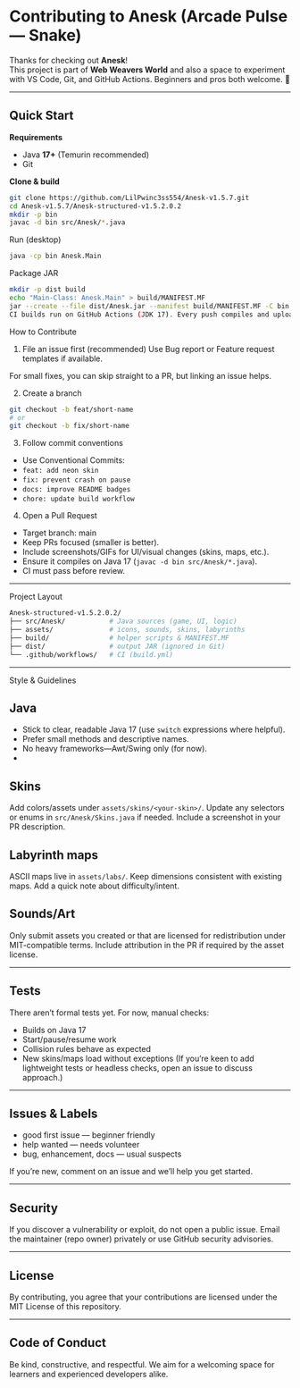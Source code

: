 # Contributing to Anesk (Arcade Pulse — Snake)

Thanks for checking out **Anesk**!  
This project is part of **Web Weavers World** and also a space to experiment with VS Code, Git, and GitHub Actions. Beginners and pros both welcome. 💙

---

## Quick Start

**Requirements**
- Java **17+** (Temurin recommended)
- Git

**Clone & build**

```bash
git clone https://github.com/LilPwinc3ss554/Anesk-v1.5.7.git
cd Anesk-v1.5.7/Anesk-structured-v1.5.2.0.2
mkdir -p bin
javac -d bin src/Anesk/*.java
```

Run (desktop)

```bash
java -cp bin Anesk.Main
```

Package JAR

```bash
mkdir -p dist build
echo "Main-Class: Anesk.Main" > build/MANIFEST.MF
jar --create --file dist/Anesk.jar --manifest build/MANIFEST.MF -C bin .
CI builds run on GitHub Actions (JDK 17). Every push compiles and uploads a JAR artifact.
```

How to Contribute
1) File an issue first (recommended)
Use Bug report or Feature request templates if available.

For small fixes, you can skip straight to a PR, but linking an issue helps.

2) Create a branch

```bash
git checkout -b feat/short-name
# or
git checkout -b fix/short-name
```

3) Follow commit conventions
- Use Conventional Commits:
 - `feat: add neon skin`
 - `fix: prevent crash on pause`
 - `docs: improve README badges`
 - `chore: update build workflow`

4) Open a Pull Request
- Target branch: main
- Keep PRs focused (smaller is better).
- Include screenshots/GIFs for UI/visual changes (skins, maps, etc.).
- Ensure it compiles on Java 17 (`javac -d bin src/Anesk/*.java`).
- CI must pass before review.

---

Project Layout

```bash
Anesk-structured-v1.5.2.0.2/
├── src/Anesk/           # Java sources (game, UI, logic)
├── assets/              # icons, sounds, skins, labyrinths
├── build/               # helper scripts & MANIFEST.MF
├── dist/                # output JAR (ignored in Git)
└── .github/workflows/   # CI (build.yml)
```

---

Style & Guidelines

## Java
- Stick to clear, readable Java 17 (use `switch` expressions where helpful).
- Prefer small methods and descriptive names.
- No heavy frameworks—Awt/Swing only (for now).
- 
## Skins
Add colors/assets under `assets/skins/<your-skin>/`.
Update any selectors or enums in `src/Anesk/Skins.java` if needed.
Include a screenshot in your PR description.

## Labyrinth maps
ASCII maps live in `assets/labs/`.
Keep dimensions consistent with existing maps.
Add a quick note about difficulty/intent.

## Sounds/Art
Only submit assets you created or that are licensed for redistribution under MIT-compatible terms.
Include attribution in the PR if required by the asset license.

---

## Tests
There aren’t formal tests yet. For now, manual checks:
- Builds on Java 17
- Start/pause/resume work
- Collision rules behave as expected
- New skins/maps load without exceptions
(If you’re keen to add lightweight tests or headless checks, open an issue to discuss approach.)

---

## Issues & Labels
- good first issue — beginner friendly
- help wanted — needs volunteer
- bug, enhancement, docs — usual suspects

If you’re new, comment on an issue and we’ll help you get started.

---

## Security
If you discover a vulnerability or exploit, do not open a public issue.
Email the maintainer (repo owner) privately or use GitHub security advisories.

---

## License
By contributing, you agree that your contributions are licensed under the
MIT License of this repository.

---

## Code of Conduct
Be kind, constructive, and respectful. We aim for a welcoming space for learners and experienced developers alike.
